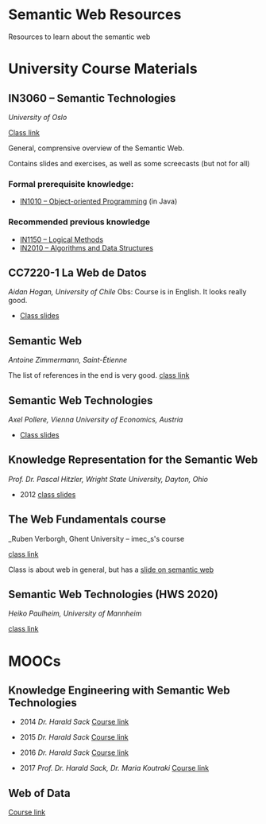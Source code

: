 # Semantic Web Resources
Resources to learn about the semantic web


# University Course Materials

## IN3060 – Semantic Technologies 
_University of Oslo_

[Class link](https://www.uio.no/studier/emner/matnat/ifi/IN3060/index-eng.html#course_content)

General, comprensive overview of the Semantic Web. 

Contains slides and exercises, as well as some screecasts (but not for all)

### Formal prerequisite knowledge:
- [IN1010 – Object-oriented Programming](https://www.uio.no/studier/emner/matnat/ifi/IN1010/index-eng.html) (in Java)

### Recommended previous knowledge
- [IN1150 – Logical Methods](https://www.uio.no/studier/emner/matnat/ifi/IN1150/index-eng.html)
- [IN2010 – Algorithms and Data Structures](https://www.uio.no/studier/emner/matnat/ifi/IN2010/index-eng.html)

## CC7220-1 La Web de Datos
_Aidan Hogan, University of Chile_
Obs: Course is in English.
It looks really good. 
- [Class slides](http://aidanhogan.com/teaching/cc7220-1-2019/)

## Semantic Web
_Antoine Zimmermann, Saint-Étienne_

The list of references in the end is very good. 
[class link](https://www.emse.fr/~zimmermann/Teaching/SemWeb/)

## Semantic Web Technologies
_Axel Pollere, Vienna University of Economics, Austria_
- [Class slides](http://aidanhogan.com/teaching/cc7220-1-2019/)

## Knowledge Representation for the Semantic Web
_Prof. Dr. Pascal Hitzler, Wright State University, Dayton, Ohio_
- 2012
[class slides](https://www.semantic-web-book.org/page/KR4SW-12)

## The Web Fundamentals course
_Ruben Verborgh, Ghent University – imec_s's course 

[class link](https://rubenverborgh.github.io/WebFundamentals/)

Class is about web in general, but has a 
[slide on semantic web](https://rubenverborgh.github.io/WebFundamentals/semantic-web/)

## Semantic Web Technologies (HWS 2020)
_Heiko Paulheim, University of Mannheim_

[class link](https://www.uni-mannheim.de/dws/teaching/course-details/courses-for-master-candidates/ie-650-semantic-web-technologies/#c101802)



# MOOCs

## Knowledge Engineering with Semantic Web Technologies
- 2014
_Dr. Harald Sack_
[Course link](https://open.hpi.de/courses/semanticweb2014)

- 2015
_Dr. Harald Sack_
[Course link](https://open.hpi.de/courses/semanticweb2015)

- 2016
_Dr. Harald Sack_
[Course link](https://open.hpi.de/courses/semanticweb2016)

- 2017
_Prof. Dr. Harald Sack, Dr. Maria Koutraki_
[Course link](https://open.hpi.de/courses/semanticweb2017)


## Web of Data

[Course link](coursera.org/learn/web-data#syllabus)

##
